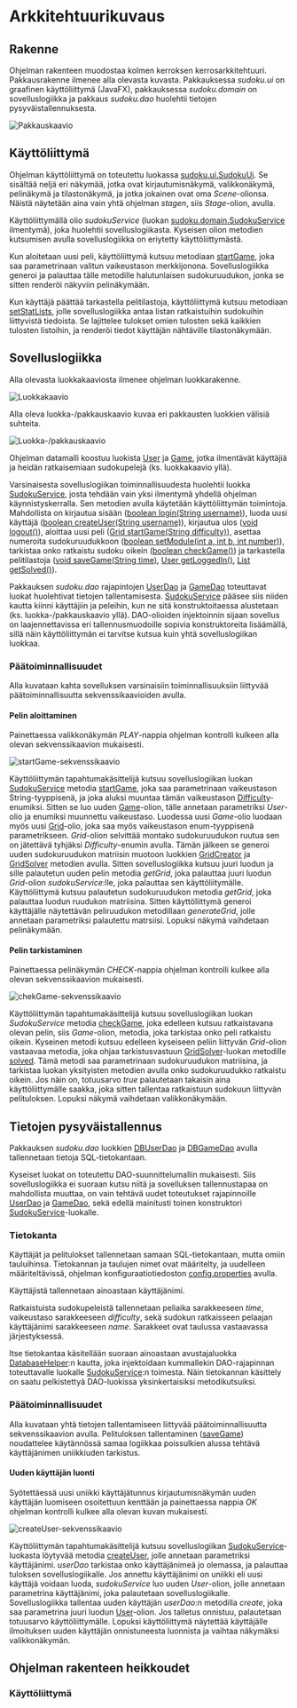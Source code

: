 # Arkkitehtuurikuvaus

## Rakenne

Ohjelman rakenteen muodostaa kolmen kerroksen kerrosarkkitehtuuri. Pakkausrakenne ilmenee alla olevasta kuvasta. Pakkauksessa _sudoku.ui_ on graafinen käyttöliittymä (JavaFX), pakkauksessa _sudoku.domain_ on sovelluslogiikka ja pakkaus _sudoku.dao_ huolehtii tietojen pysyväistallennuksesta.

![Pakkauskaavio](https://github.com/suvithkl/ot-harjoitustyo/blob/master/dokumentaatio/kuvat/pakkauskaavio.svg)

## Käyttöliittymä

Ohjelman käyttöliittymä on toteutettu luokassa [sudoku.ui.SudokuUi](https://github.com/suvithkl/ot-harjoitustyo/blob/master/Sudoku/src/main/java/sudoku/ui/SudokuUi.java). Se sisältää neljä eri näkymää, jotka ovat kirjautumisnäkymä, valikkonäkymä, pelinäkymä ja tilastonäkymä, ja jotka jokainen ovat oma _Scene_-olionsa. Näistä näytetään aina vain yhtä ohjelman _stagen_, siis _Stage_-olion, avulla.

Käyttöliittymällä olio _sudokuService_ (luokan [sudoku.domain.SudokuService](https://github.com/suvithkl/ot-harjoitustyo/blob/master/Sudoku/src/main/java/sudoku/domain/SudokuService.java) ilmentymä), joka huolehtii sovelluslogiikasta. Kyseisen olion metodien kutsumisen avulla sovelluslogiikka on eriytetty käyttöliittymästä.

Kun aloitetaan uusi peli, käyttöliittymä kutsuu metodiaan [startGame](https://github.com/suvithkl/ot-harjoitustyo/blob/bc399e1c08d08333d2d40fd7b9aa0cfed01697ed/Sudoku/src/main/java/sudoku/ui/SudokuUi.java#L104), joka saa parametrinaan valitun vaikeustason merkkijonona. Sovelluslogiikka generoi ja palauttaa tälle metodille halutunlaisen sudokuruudukon, jonka se sitten renderöi näkyviin pelinäkymään.

Kun käyttäjä päättää tarkastella pelitilastoja, käyttöliittymä kutsuu metodiaan [setStatLists](https://github.com/suvithkl/ot-harjoitustyo/blob/bc399e1c08d08333d2d40fd7b9aa0cfed01697ed/Sudoku/src/main/java/sudoku/ui/SudokuUi.java#L152), jolle sovelluslogiikka antaa listan ratkaistuihin sudokuihin liittyvistä tiedoista. Se lajittelee tulokset omien tulosten sekä kaikkien tulosten listoihin, ja renderöi tiedot käyttäjän nähtäville tilastonäkymään. 

## Sovelluslogiikka

Alla olevasta luokkakaaviosta ilmenee ohjelman luokkarakenne.

![Luokkakaavio](https://github.com/suvithkl/ot-harjoitustyo/blob/master/dokumentaatio/kuvat/luokkakaavio.svg?raw=true)

Alla oleva luokka-/pakkauskaavio kuvaa eri pakkausten luokkien välisiä suhteita.

![Luokka-/pakkauskaavio](https://github.com/suvithkl/ot-harjoitustyo/blob/master/dokumentaatio/kuvat/luokka-pakkauskaavio.svg)

Ohjelman datamalli koostuu luokista [User](https://github.com/suvithkl/ot-harjoitustyo/blob/master/Sudoku/src/main/java/sudoku/domain/User.java) ja [Game](https://github.com/suvithkl/ot-harjoitustyo/blob/master/Sudoku/src/main/java/sudoku/domain/Game.java), jotka ilmentävät käyttäjiä ja heidän ratkaisemiaan sudokupelejä (ks. luokkakaavio yllä).

Varsinaisesta sovelluslogiikan toiminnallisuudesta huolehtii luokka [SudokuService](https://github.com/suvithkl/ot-harjoitustyo/blob/master/Sudoku/src/main/java/sudoku/domain/SudokuService.java), josta tehdään vain yksi ilmentymä yhdellä ohjelman käynnistyskerralla. Sen metodien avulla käytetään käyttöliittymän toimintoja. Mahdollista on kirjautua sisään ([boolean login(String username)](https://github.com/suvithkl/ot-harjoitustyo/blob/bc399e1c08d08333d2d40fd7b9aa0cfed01697ed/Sudoku/src/main/java/sudoku/domain/SudokuService.java#L95)), luoda uusi käyttäjä ([boolean createUser(String username)](https://github.com/suvithkl/ot-harjoitustyo/blob/bc399e1c08d08333d2d40fd7b9aa0cfed01697ed/Sudoku/src/main/java/sudoku/domain/SudokuService.java#L125)), kirjautua ulos ([void logout()](https://github.com/suvithkl/ot-harjoitustyo/blob/bc399e1c08d08333d2d40fd7b9aa0cfed01697ed/Sudoku/src/main/java/sudoku/domain/SudokuService.java#L115)), aloittaa uusi peli ([Grid startGame(String difficulty)](https://github.com/suvithkl/ot-harjoitustyo/blob/bc399e1c08d08333d2d40fd7b9aa0cfed01697ed/Sudoku/src/main/java/sudoku/domain/SudokuService.java#L40)), asettaa numeroita sudokuruudukkoon ([boolean setModule(int a, int b, int number)](https://github.com/suvithkl/ot-harjoitustyo/blob/bc399e1c08d08333d2d40fd7b9aa0cfed01697ed/Sudoku/src/main/java/sudoku/domain/SudokuService.java#L71)), tarkistaa onko ratkaistu sudoku oikein ([boolean checkGame()](https://github.com/suvithkl/ot-harjoitustyo/blob/bc399e1c08d08333d2d40fd7b9aa0cfed01697ed/Sudoku/src/main/java/sudoku/domain/SudokuService.java#L50)) ja tarkastella pelitilastoja ([void saveGame(String time)](https://github.com/suvithkl/ot-harjoitustyo/blob/bc399e1c08d08333d2d40fd7b9aa0cfed01697ed/Sudoku/src/main/java/sudoku/domain/SudokuService.java#L59), [User getLoggedIn()](https://github.com/suvithkl/ot-harjoitustyo/blob/bc399e1c08d08333d2d40fd7b9aa0cfed01697ed/Sudoku/src/main/java/sudoku/domain/SudokuService.java#L108), [List<String> getSolved()](https://github.com/suvithkl/ot-harjoitustyo/blob/bc399e1c08d08333d2d40fd7b9aa0cfed01697ed/Sudoku/src/main/java/sudoku/domain/SudokuService.java#L80)).
  
Pakkauksen _sudoku.dao_ rajapintojen [UserDao](https://github.com/suvithkl/ot-harjoitustyo/blob/master/Sudoku/src/main/java/sudoku/dao/UserDao.java) ja [GameDao](https://github.com/suvithkl/ot-harjoitustyo/blob/master/Sudoku/src/main/java/sudoku/dao/GameDao.java) toteuttavat luokat huolehtivat tietojen tallentamisesta. [SudokuService](https://github.com/suvithkl/ot-harjoitustyo/blob/master/Sudoku/src/main/java/sudoku/domain/SudokuService.java) pääsee siis niiden kautta kiinni käyttäjiin ja peleihin, kun ne sitä konstruktoitaessa alustetaan (ks. luokka-/pakkauskaavio yllä). DAO-olioiden injektoinnin sijaan sovellus on laajennettavissa eri tallennusmuodoille sopivia konstruktoreita lisäämällä, sillä näin käyttöliittymän ei tarvitse kutsua kuin yhtä sovelluslogiikan luokkaa.

### Päätoiminnallisuudet

Alla kuvataan kahta sovelluksen varsinaisiin toiminnallisuuksiin liittyvää päätoiminnallisuutta sekvenssikaavioiden avulla. 

#### Pelin aloittaminen

Painettaessa valikkonäkymän _PLAY_-nappia ohjelman kontrolli kulkeen alla olevan sekvenssikaavion mukaisesti.

![startGame-sekvenssikaavio](https://github.com/suvithkl/ot-harjoitustyo/blob/master/dokumentaatio/kuvat/startGame-sekvenssi.png)

Käyttöliittymän tapahtumakäsittelijä kutsuu sovelluslogiikan luokan [SudokuService](https://github.com/suvithkl/ot-harjoitustyo/blob/master/Sudoku/src/main/java/sudoku/domain/SudokuService.java) metodia [startGame](https://github.com/suvithkl/ot-harjoitustyo/blob/bc399e1c08d08333d2d40fd7b9aa0cfed01697ed/Sudoku/src/main/java/sudoku/domain/SudokuService.java#L40), joka saa parametrinaan vaikeustason String-tyyppisenä, ja joka aluksi muuntaa tämän vaikeustason [Difficulty](https://github.com/suvithkl/ot-harjoitustyo/blob/master/Sudoku/src/main/java/sudoku/domain/Difficulty.java)-enumiksi. Sitten se luo uuden [Game](https://github.com/suvithkl/ot-harjoitustyo/blob/master/Sudoku/src/main/java/sudoku/domain/Game.java)-olion, tälle annetaan parametriksi _User_-olio ja enumiksi muunnettu vaikeustaso. Luodessa uusi _Game_-olio luodaan myös uusi [Grid](https://github.com/suvithkl/ot-harjoitustyo/blob/master/Sudoku/src/main/java/sudoku/domain/Grid.java)-olio, joka saa myös vaikeustason enum-tyyppisenä parametrikseen. _Grid_-olion selvittää montako sudokuruudukon ruutua sen on jätettävä tyhjäksi _Difficulty_-enumin avulla. Tämän jälkeen se generoi uuden sudokuruudukon matriisin muotoon luokkien [GridCreator](https://github.com/suvithkl/ot-harjoitustyo/blob/master/Sudoku/src/main/java/sudoku/domain/GridCreator.java) ja [GridSolver](https://github.com/suvithkl/ot-harjoitustyo/blob/master/Sudoku/src/main/java/sudoku/domain/GridSolver.java) metodien avulla. Sitten sovelluslogiikka kutsuu juuri luodun ja sille palautetun uuden pelin metodia _getGrid_, joka palauttaa juuri luodun _Grid_-olion _sudokuService_:lle, joka palauttaa sen käyttöliitymälle. Käyttöliittymä kutsuu palautetun sudokuruudukon metodia _getGrid_, joka palauttaa luodun ruudukon matriisina. Sitten käyttöliittymä generoi käyttäjälle näytettävän peliruudukon metodillaan _generateGrid_, jolle annetaan parametriksi palautettu matrsiisi. Lopuksi näkymä vaihdetaan pelinäkymään.

#### Pelin tarkistaminen

Painettaessa pelinäkymän _CHECK_-nappia ohjelman kontrolli kulkee alla olevan sekvenssikaavion mukaisesti.

![chekGame-sekvenssikaavio](https://github.com/suvithkl/ot-harjoitustyo/blob/master/dokumentaatio/kuvat/checkGame-skevenssi.png)

Käyttöliittymän tapahtumakäsittelijä kutsuu sovelluslogiikan luokan _SudokuService_ metodia [checkGame](https://github.com/suvithkl/ot-harjoitustyo/blob/bc399e1c08d08333d2d40fd7b9aa0cfed01697ed/Sudoku/src/main/java/sudoku/domain/SudokuService.java#L50), joka edelleen kutsuu ratkaistavana olevan pelin, siis _Game_-olion, metodia, joka tarkistaa onko peli ratkaistu oikein. Kyseinen metodi kutsuu edelleen kyseiseen peliin liittyvän _Grid_-olion vastaavaa metodia, joka ohjaa tarkistusvastuun [GridSolver](https://github.com/suvithkl/ot-harjoitustyo/blob/master/Sudoku/src/main/java/sudoku/domain/GridSolver.java)-luokan metodille [solved](https://github.com/suvithkl/ot-harjoitustyo/blob/fe609c281e2dec282f36fd8abcbd3d9adf87a6db/Sudoku/src/main/java/sudoku/domain/GridSolver.java#L16). Tämä metodi saa parametrinaan sudokuruudukon matriisina, ja tarkistaa luokan yksityisten metodien avulla onko sudokuruudukko ratkaistu oikein. Jos näin on, totuusarvo _true_ palautetaan takaisin aina käyttöliittymälle saakka, joka sitten tallentaa ratkaistuun sudokuun liittyvän pelituloksen. Lopuksi näkymä vaihdetaan valikkonäkymään.

## Tietojen pysyväistallennus

Pakkauksen _sudoku.dao_ luokkien [DBUserDao](https://github.com/suvithkl/ot-harjoitustyo/blob/master/Sudoku/src/main/java/sudoku/dao/DBUserDao.java) ja [DBGameDao](https://github.com/suvithkl/ot-harjoitustyo/blob/master/Sudoku/src/main/java/sudoku/dao/DBGameDao.java) avulla tallennetaan tietoja SQL-tietokantaan.

Kyseiset luokat on toteutettu DAO-suunnittelumallin mukaisesti. Siis sovelluslogiikka ei suoraan kutsu niitä ja sovelluksen tallennustapaa on mahdollista muuttaa, on vain tehtävä uudet toteutukset rajapinnoille [UserDao](https://github.com/suvithkl/ot-harjoitustyo/blob/master/Sudoku/src/main/java/sudoku/dao/UserDao.java) ja [GameDao](https://github.com/suvithkl/ot-harjoitustyo/blob/master/Sudoku/src/main/java/sudoku/dao/GameDao.java), sekä edellä mainitusti toinen konstruktori [SudokuService](https://github.com/suvithkl/ot-harjoitustyo/blob/master/Sudoku/src/main/java/sudoku/domain/SudokuService.java)-luokalle.

### Tietokanta

Käyttäjät ja pelitulokset tallennetaan samaan SQL-tietokantaan, mutta omiin tauluihinsa. Tietokannan ja taulujen nimet ovat määritelty, ja uudelleen määriteltävissä, ohjelman konfiguraatiotiedoston [config.properties](https://github.com/suvithkl/ot-harjoitustyo/blob/master/Sudoku/config.properties) avulla.

Käyttäjistä tallennetaan ainoastaan käyttäjänimi.

Ratkaistuista sudokupeleistä tallennetaan peliaika sarakkeeseen _time_, vaikeustaso sarakkeeseen _difficulty_, sekä sudokun ratkaisseen pelaajan käyttäjänimi sarakkeeseen _name_. Sarakkeet ovat taulussa vastaavassa järjestyksessä.

Itse tietokantaa käsitellään suoraan ainoastaan avustajaluokka [DatabaseHelper](https://github.com/suvithkl/ot-harjoitustyo/blob/master/Sudoku/src/main/java/sudoku/dao/DatabaseHelper.java):n kautta, joka injektoidaan kummallekin DAO-rajapinnan toteuttavalle luokalle [SudokuService](https://github.com/suvithkl/ot-harjoitustyo/blob/master/Sudoku/src/main/java/sudoku/domain/SudokuService.java):n toimesta. Näin tietokannan käsittely on saatu pelkistettyä DAO-luokissa yksinkertaisiksi metodikutsuiksi.

### Päätoiminnallisuudet

Alla kuvataan yhtä tietojen tallentamiseen liittyvää päätoiminnallisuutta sekvenssikaavion avulla. Pelituloksen tallentaminen ([saveGame](https://github.com/suvithkl/ot-harjoitustyo/blob/bc399e1c08d08333d2d40fd7b9aa0cfed01697ed/Sudoku/src/main/java/sudoku/domain/SudokuService.java#L59)) noudattelee käytännössä samaa logiikkaa poissulkien alussa tehtävä käyttäjänimen uniikkiuden tarkistus.

#### Uuden käyttäjän luonti

Syötettäessä uusi uniikki käyttäjätunnus kirjautumisnäkymän uuden käyttäjän luomiseen osoitettuun kenttään ja painettaessa nappia _OK_ ohjelman kontrolli kulkee alla olevan kuvan mukaisesti.

![createUser-sekvenssikaavio](https://github.com/suvithkl/ot-harjoitustyo/blob/master/dokumentaatio/kuvat/createUser-sekvenssi.png)

Käyttöliittymän tapahtumakäsittelijä kutsuu sovelluslogiikan [SudokuService](https://github.com/suvithkl/ot-harjoitustyo/blob/master/Sudoku/src/main/java/sudoku/domain/SudokuService.java)-luokasta löytyvää metodia [createUser](https://github.com/suvithkl/ot-harjoitustyo/blob/49c6775605e062466c1fead71f7e4f6542d47946/Sudoku/src/main/java/sudoku/domain/SudokuService.java#L125), jolle annetaan parametriksi käyttäjänimi. _userDao_ tarkistaa onko käyttäjänimeä jo olemassa, ja palauttaa tuloksen sovelluslogiikalle. Jos annettu käyttäjänimi on uniikki eli uusi käyttäjä voidaan luoda, _sudokuService_ luo uuden _User_-olion, jolle annetaan parametrina käyttäjänimi, joka palautetaan sovelluslogiikalle. Sovelluslogiikka tallentaa uuden käyttäjän _userDao_:n metodilla _create_, joka saa parametrina juuri luodun [User](https://github.com/suvithkl/ot-harjoitustyo/blob/master/Sudoku/src/main/java/sudoku/domain/User.java)-olion. Jos talletus onnistuu, palautetaan totuusarvo käyttöliittymälle. Lopuksi käyttöliittymä näytettää käyttäjälle ilmoituksen uuden käyttäjän onnistuneesta luonnista ja vaihtaa näkymäksi valikkonäkymän.

## Ohjelman rakenteen heikkoudet

### Käyttöliittymä
